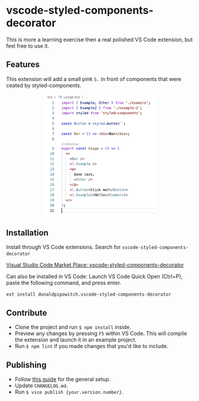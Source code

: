 # vscode-styled-components-decorator

This is more a learning exercise then a real polished VS Code extension, but feel free to use it.

## Features

This extension will add a small pink `S.` in front of components that were ceated by styled-components.

<p align="center">
    <img src="./screenshot.jpg" alt="a screenshot of the extension showing the decorator" width="300" />
</p>

## Installation

Install through VS Code extensions. Search for `vscode-styled-components-decorator`

[Visual Studio Code Market Place: vscode-styled-components-decorator](https://marketplace.visualstudio.com/items?itemName=donaldpipowitch.vscode-styled-components-decorator)

Can also be installed in VS Code: Launch VS Code Quick Open (Ctrl+P), paste the following command, and press enter.

```
ext install donaldpipowitch.vscode-styled-components-decorator
```

## Contribute

- Clone the project and run `$ npm install` inside.
- Preview any changes by pressing `F5` within VS Code. This will compile the extension and launch it in an example project.
- Run `$ npm lint` if you made changes that you'd like to include.

## Publishing

- Follow [this guide](https://code.visualstudio.com/api/working-with-extensions/publishing-extension) for the general setup.
- Update `CHANGELOG.md`.
- Run `$ vsce publish {your.version.number}`.
